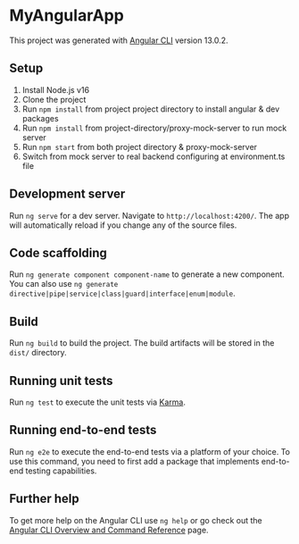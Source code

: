 # MyAngularApp

This project was generated with [Angular CLI](https://github.com/angular/angular-cli) version 13.0.2.

## Setup

1. Install Node.js v16
2. Clone the project
3. Run `npm install` from project project directory to install angular & dev packages
3. Run `npm install` from project-directory/proxy-mock-server to run mock server
4. Run `npm start` from both project directory & proxy-mock-server
5. Switch from mock server to real backend configuring at environment.ts file

## Development server

Run `ng serve` for a dev server. Navigate to `http://localhost:4200/`. The app will automatically reload if you change any of the source files.

## Code scaffolding

Run `ng generate component component-name` to generate a new component. You can also use `ng generate directive|pipe|service|class|guard|interface|enum|module`.

## Build

Run `ng build` to build the project. The build artifacts will be stored in the `dist/` directory.

## Running unit tests

Run `ng test` to execute the unit tests via [Karma](https://karma-runner.github.io).

## Running end-to-end tests

Run `ng e2e` to execute the end-to-end tests via a platform of your choice. To use this command, you need to first add a package that implements end-to-end testing capabilities.

## Further help

To get more help on the Angular CLI use `ng help` or go check out the [Angular CLI Overview and Command Reference](https://angular.io/cli) page.
